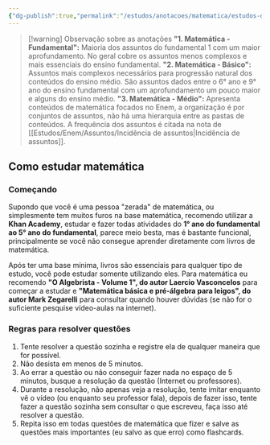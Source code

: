 ```yaml
---
{"dg-publish":true,"permalink":"/estudos/anotacoes/matematica/estudos-de-matematica/","updated":"2025-03-12T19:28:05.198-03:00"}
---
```


> [!warning] Observação sobre as anotações
> **"1. Matemática - Fundamental":** Maioria dos assuntos do fundamental 1 com um maior aprofundamento. No geral cobre os assuntos menos complexos e mais essenciais do ensino fundamental.
> **"2. Matemática - Básico":** Assuntos mais complexos necessários para progressão natural dos conteúdos do ensino médio. São assuntos dados entre o 6° ano e 9° ano do ensino fundamental com um aprofundamento um pouco maior e alguns do ensino médio.
> **"3. Matemática - Médio":** Apresenta conteúdos de matemática focados no Enem, a organização é por conjuntos de assuntos, não há uma hierarquia entre as pastas de conteúdos. A frequência dos assuntos é citada na nota de [[Estudos/Enem/Assuntos/Incidência de assuntos\|Incidência de assuntos]].

## Como estudar matemática

### Começando

Supondo que você é uma pessoa "zerada" de matemática, ou simplesmente tem muitos furos na base matemática, recomendo utilizar a **Khan Academy**, estudar e fazer todas atividades do **1° ano do fundamental ao 5° ano do fundamental**, parece meio besta, mas é bastante funcional, principalmente se você não consegue aprender diretamente com livros de matemática.

Após ter uma base mínima, livros são essenciais para qualquer tipo de estudo, você pode estudar somente utilizando eles. Para matemática eu recomendo **"O Algebrista - Volume 1", do autor Laercio Vasconcelos** para começar a estudar e **"Matemática básica e pré-álgebra para leigos", do autor Mark Zegarelli** para consultar quando houver dúvidas (se não for o suficiente pesquise vídeo-aulas na internet).

### Regras para resolver questões

1. Tente resolver a questão sozinha e registre ela de qualquer maneira que for possível.
2. Não desista em menos de 5 minutos.
3. Ao errar a questão ou não conseguir fazer nada no espaço de 5 minutos, busque a resolução da questão (Internet ou professores).
4. Durante a resolução, não apenas veja a resolução, tente imitar enquanto vê o vídeo (ou enquanto seu professor fala), depois de fazer isso, tente fazer a questão sozinha sem consultar o que escreveu, faça isso até resolver a questão.
5. Repita isso em todas questões de matemática que fizer e salve as questões mais importantes (eu salvo as que erro) como flashcards.
